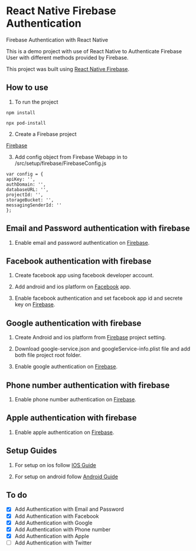 # React Native Firebase Authentication

Firebase Authentication with React Native

This is a demo project with use of React Native to Authenticate Firebase User with different methods provided by Firebase.

This project was built using [React Native Firebase](https://rnfirebase.io/).

## How to use

1. To run the project
  
  ```
  npm install
  ```
  
  ```
  npx pod-install
  ```
  
2. Create a Firebase project 
  
  [Firebase](https://console.firebase.google.com/)

3. Add config object from Firebase Webapp in to /src/setup/firebase/FirebaseConfig.js
  
  ```
  var config = {
  apiKey: '',
  authDomain: '',
  databaseURL: '',
  projectId: '',
  storageBucket: '',
  messagingSenderId: ''
};
```

## Email and Password authentication with firebase

1. Enable email and password authentication on [Firebase](https://console.firebase.google.com/).

## Facebook authentication with firebase

1. Create facebook app using facebook developer account.

2. Add android and ios platform on [Facebook](https://developers.facebook.com/apps/) app.

3. Enable facebook authentication and set facebook app id and secrete key on [Firebase](https://console.firebase.google.com/).

## Google authentication with firebase

1. Create Android and ios platform from [Firebase](https://console.firebase.google.com/) project setting. 

2. Download google-service.json and googleService-info.plist file and add both file project root folder.

3. Enable google authentication on [Firebase](https://console.firebase.google.com/).

## Phone number authentication with firebase

1. Enable phone number authentication on [Firebase](https://console.firebase.google.com/).

## Apple authentication with firebase

1. Enable apple authentication on [Firebase](https://console.firebase.google.com/).

## Setup Guides

1. For setup on ios follow [IOS Guide](src/IosGuide.md)

2. For setup on android follow [Android Guide](src/AndroidGuide.md)

## To do

- [x] Add Authentication with Email and Password
- [x] Add Authentication with Facebook
- [x] Add Authentication with Google
- [x] Add Authentication with Phone number
- [x] Add Authentication with Apple
- [ ] Add Authentication with Twitter